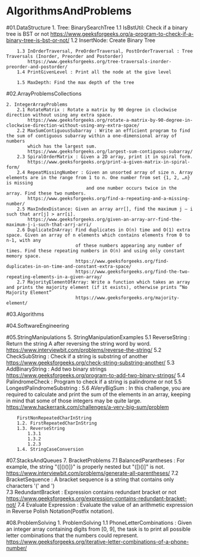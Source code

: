# AlgorithmsAndProblems

#01.DataStructure
	1. Tree: BinarySearchTree
		1.1 IsBstUtil: Check if a binary tree is BST or not
			https://www.geeksforgeeks.org/a-program-to-check-if-a-binary-tree-is-bst-or-not/
		1.2 InsertNode: Create Binary Tree

		1.3 InOrderTraversal, PreOrderTraversal, PostOrderTraversal : Tree Traversals (Inorder, Preorder and Postorder)
			https://www.geeksforgeeks.org/tree-traversals-inorder-preorder-and-postorder/
		1.4 PrintGivenLevel : Print all the node at the give level

		1.5 MaxDepth: Find the max depth of the tree



#02.ArrayProblemsCollections

	2. IntegerArrayProblems
		2.1 RotateMatrix : Rotate a matrix by 90 degree in clockwise direction without using any extra space. 
			https://www.geeksforgeeks.org/rotate-a-matrix-by-90-degree-in-clockwise-direction-without-using-any-extra-space/
		2.2 MaxSumContiguousSubarray : Write an efficient program to find the sum of contiguous subarray within a one-dimensional array of numbers 
			which has the largest sum.
			https://www.geeksforgeeks.org/largest-sum-contiguous-subarray/
		2.3 SpiralOrderMatrix : Given a 2D array, print it in spiral form. 
			https://www.geeksforgeeks.org/print-a-given-matrix-in-spiral-form/
		2.4 RepeatMissingNumber : Given an unsorted array of size n. Array elements are in the range from 1 to n. One number from set {1, 2, …n} is missing 
								  and one number occurs twice in the array. Find these two numbers.
			https://www.geeksforgeeks.org/find-a-repeating-and-a-missing-number/
		2.5 MaxIndexDistance: Given an array arr[], find the maximum j – i such that arr[j] > arr[i].
			https://www.geeksforgeeks.org/given-an-array-arr-find-the-maximum-j-i-such-that-arrj-arri/
		2.6 DuplicateInArray: Find duplicates in O(n) time and O(1) extra space. Given an array of n elements which contains elements from 0 to n-1, with any 
							  of these numbers appearing any number of times. Find these repeating numbers in O(n) and using only constant memory space.
							  https://www.geeksforgeeks.org/find-duplicates-in-on-time-and-constant-extra-space/
							  https://www.geeksforgeeks.org/find-the-two-repeating-elements-in-a-given-array/
		2.7 MajorityElementOfArray: Write a function which takes an array and prints the majority element (if it exists), otherwise prints “No Majority Element”
							  https://www.geeksforgeeks.org/majority-element/

#03.Algorithms

#04.SoftwareEngineering

#05.StringManipulations
	5. StringManipulationExamples
		5.1 ReverseString : Return the string A after reversing the string word by word.
			https://www.interviewbit.com/problems/reverse-the-string/
		5.2 CheckSubString : Check if a string is substring of another
			https://www.geeksforgeeks.org/check-string-substring-another/
		5.3 AddBinaryString : Add two binary strings
			https://www.geeksforgeeks.org/program-to-add-two-binary-strings/
		5.4 PalindromeCheck : Program to check if a string is palindrome or not
		5.5 LongestPalindromeSubstring : 
		5.6 AVeryBigSum : In this challenge, you are required to calculate and print the sum of the elements in an array, keeping in mind that some of those integers may be quite large.
			https://www.hackerrank.com/challenges/a-very-big-sum/problem

		FirstNonRepeatedCharInString
		1.2. FirstRepeatedCharInString
		1.3. ReverseString
			1.3.1
			1.3.2
			1.2.3
		1.4. StringCaseConversion

#07.StacksAndQueues
  7. BracketProblems
    7.1 BalancedParantheses : For example, the string "{[()()]}" is properly nested but "([)()]" is not.
			https://www.interviewbit.com/problems/generate-all-parentheses/
		7.2 BracketSequence : A bracket sequence is a string that contains only characters '(' and ')	
		7.3 RedundantBracket : Expression contains redundant bracket or not
			https://www.geeksforgeeks.org/expression-contains-redundant-bracket-not/
		7.4	Evaluate Expression : Evaluate the value of an arithmetic expression in Reverse Polish Notation(Postfix notation).




#08.ProblemSolving
	1. ProblemSolving
		1.1 PhoneLetterCombinations : Given an integer array containing digits from [0, 9], the task is to print all possible letter combinations that the numbers could represent.
			https://www.geeksforgeeks.org/iterative-letter-combinations-of-a-phone-number/
